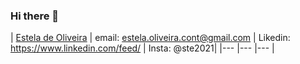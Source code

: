 ### Hi there 👋

| [Estela de Oliveira](https://github.com/ste2021) | email: estela.oliveira.cont@gmail.com  	| Likedin: https://www.linkedin.com/feed/ | Insta: @ste2021|
|---	|---	|---	|

<!--
**ste2021/ste2021** is a ✨ _special_ ✨ repository because its `README.md` (this file) appears on your GitHub profile.

